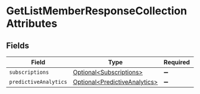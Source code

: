 # GetListMemberResponseCollectionAttributes


## Fields

| Field                                                                            | Type                                                                             | Required                                                                         | Description                                                                      |
| -------------------------------------------------------------------------------- | -------------------------------------------------------------------------------- | -------------------------------------------------------------------------------- | -------------------------------------------------------------------------------- |
| `subscriptions`                                                                  | [Optional\<Subscriptions>](../../models/components/Subscriptions.md)             | :heavy_minus_sign:                                                               | N/A                                                                              |
| `predictiveAnalytics`                                                            | [Optional\<PredictiveAnalytics>](../../models/components/PredictiveAnalytics.md) | :heavy_minus_sign:                                                               | N/A                                                                              |